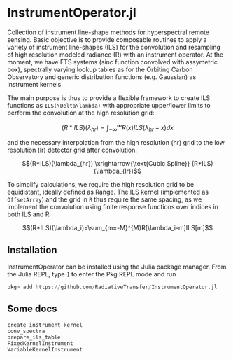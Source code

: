 # InstrumentOperator.jl
Collection of instrument line-shape methods for hyperspectral remote sensing. Basic objective is to provide composable routines to apply a variety of instrument line-shapes (ILS) for the convolution and resampling of high resolution modeled radiance (R) with an instrument operator. At the moment, we have FTS systems (sinc function convolved with assymetric box), spectrally varying lookup tables as for the Orbiting Carbon Observatory and generic distribution functions (e.g. Gaussian) as instrument kernels. 

The main purpose is thus to provide a flexible framework to create ILS functions as ``ILS(\Delta\lambda)`` with appropriate upper/lower limits to perform the convolution at the high resolution grid:
```math
(R*ILS)(\lambda_{hr}) = \int_{-\infty}^{\infty} R(x)ILS(\lambda_{hr}-x)dx
```
and the necessary interpolation from the high resolution (hr) grid to the low resolution (lr) detector grid after convolution. 
```math
(R*ILS)(\lambda_{hr}) \xrightarrow{\text{Cubic Spline}} (R*ILS)(\lambda_{lr})
```
To simplify calculations, we require the high resolution grid to be equidistant, ideally defined as Range. The ILS kernel (implemented as `OffsetArray`) and the grid in `R` thus require the same spacing, as we implement the convolution using finite response functions over indices in both ILS and R:

```math
(R*ILS)(\lambda_i)=\sum_{m=-M}^{M}R[\lambda_i-m]ILS[m]
```

## Installation

InstrumentOperator can be installed using the Julia package manager.
From the Julia REPL, type `]` to enter the Pkg REPL mode and run

```julia
pkg> add https://github.com/RadiativeTransfer/InstrumentOperator.jl
```

## Some docs
```@docs
create_instrument_kernel
conv_spectra
prepare_ils_table
FixedKernelInstrument
VariableKernelInstrument
```

